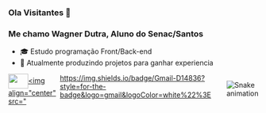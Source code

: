 ### Ola Visitantes 👋
### Me chamo Wagner Dutra, Aluno do Senac/Santos

- 🎓 Estudo programação Front/Back-end
- 💼 Atualmente produzindo projetos para ganhar experiencia

<div style="display: flex"><!-- Cartões -->
  <a href="https://github.com/Wag-dutra%22%3E/>
  <img height="180em" width="49%" src="https://github-readme-stats.vercel.app/api?username=Wag-dutra&show_icons=true&theme=dracula&include_all_commits=true&count_private=true%22/%3E/>
  <img height="180em" width="49%" src="https://github-readme-stats.vercel.app/api/top-langs/?username=Wag-dutra&layout=compact&langs_count=7&theme=dracula%22/%3E/>
</div>

<hr>

<div style="display: inline_block"><!-- linguagens -->
<img align="center" height="30" width="40" src="https://cdn.jsdelivr.net/gh/devicons/devicon/icons/html5/html5-original.svg%22/%3E/>
<img align="center" height="30" width="40" src="https://cdn.jsdelivr.net/gh/devicons/devicon/icons/css3/css3-original.svg%22/%3E/>
<img align="center" height="30" width="40" src="https://cdn.jsdelivr.net/gh/devicons/devicon/icons/javascript/javascript-original.svg%22/%3E/>
<img align="center" height="30" width="40" src="https://cdn.jsdelivr.net/gh/devicons/devicon/icons/dot-net/dot-net-plain-wordmark.svg%22/%3E/>
<img align="center" height="30" width="40" src="https://cdn.jsdelivr.net/gh/devicons/devicon/icons/csharp/csharp-original.svg%22/%3E/>
<img align="center" height="30" width="40" src="https://cdn.jsdelivr.net/gh/devicons/devicon/icons/mysql/mysql-original-wordmark.svg%22/%3E/>
</div>

<hr>

<a href="mailto:bellzinho1221@gmail.com" target="_blanck"><img align="center" src="https://img.shields.io/badge/Gmail-D14836?style=for-the-badge&logo=gmail&logoColor=white%22%3E</a>

![Snake animation](https://github.com/Wag-dutra/Wag-dutra/blob/output/github-contribution-grid-snake.svg)
